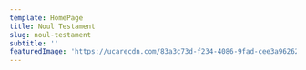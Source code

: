 ```yaml
---
template: HomePage
title: Noul Testament
slug: noul-testament
subtitle: ''
featuredImage: 'https://ucarecdn.com/83a3c73d-f234-4086-9fad-cee3a9626230/'
---
```


